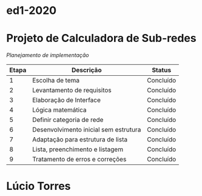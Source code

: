 
# ed1-2020

# Projeto de Calculadora de Sub-redes


 *Planejamento de implementação*


Etapa| Descrição| Status |
--|--|--|
1|Escolha de tema  |Concluído|
2|Levantamento de requisitos|Concluído|
3|Elaboração de Interface  |Concluído|
4|Lógica matemática|Concluído|
5|Definir categoria de rede  |Concluído|
6|Desenvolvimento inicial sem estrutura|Concluído|
7|Adaptação para estrutura de lista  |Concluído|
8|Lista, preenchimento e listagem|Concluído|
9|Tratamento de erros e correções  |Concluído|

# Lúcio Torres